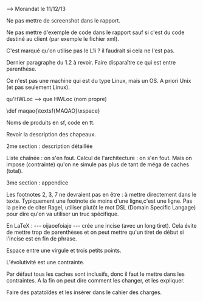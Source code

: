 --> Morandat le 11/12/13

Ne pas mettre de screenshot dans le rapport.

Ne pas mettre d'exemple de code dans le rapport sauf si c'est du code destiné au client (par exemple le fichier xml).

C'est marqué qu'on utilise pas le L1i ? il faudrait si cela ne l'est pas.

Dernier paragraphe du 1.2 à revoir. Faire disparaître ce qui est entre parenthèse.

Ce n'est pas une machine qui est du type Linux, mais un OS. A priori Unix (et pas seulement Linux).

qu'HWLoc --> que HWLoc (nom propre)

\def maqao{\textsf{MAQAO}\xspace}

Noms de produits en sf, code en tt.

Revoir la description des chapeaux.

2me section : description détaillée

Liste chaînée : on s'en fout.
Calcul de l'architecture : on s'en fout. Mais on impose (contrainte) qu'on ne simule pas plus de tant de méga de caches (total).

3me section : appendice

Les footnotes 2, 3, 7 ne devraient pas en être : à mettre directement dans le texte. Typiquement une footnote de moins d'une ligne,c'est une ligne.
Pas la peine de citer Ragel, utiliser plutôt le mot DSL (Domain Specific Langage) pour dire qu'on va utiliser un truc spécifique.

En LaTeX : --- oijaoefoiaje --- crée une incise (avec un long tiret). Cela évite de mettre trop de parenthèses et on peut mettre qu'un tiret de début si l'incise est en fin de phrase.

Espace entre une virgule et trois petits points.

L'évolutivité est une contrainte.

Par défaut tous les caches sont inclusifs, donc il faut le mettre dans les contraintes. A la fin on peut dire comment les changer, et les expliquer.


Faire des patatoïdes et les insérer dans le cahier des charges.